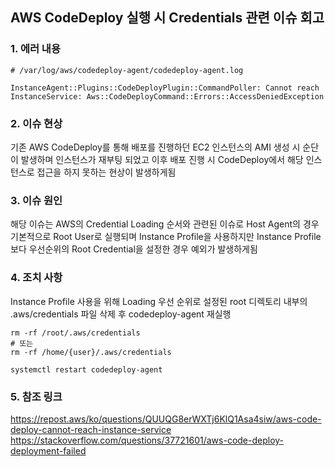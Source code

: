 ## AWS CodeDeploy 실행 시 Credentials 관련 이슈 회고

### 1. 에러 내용
```
# /var/log/aws/codedeploy-agent/codedeploy-agent.log

InstanceAgent::Plugins::CodeDeployPlugin::CommandPoller: Cannot reach InstanceService: Aws::CodeDeployCommand::Errors::AccessDeniedException
```

### 2. 이슈 현상
기존 AWS CodeDeploy를 통해 배포를 진행하던 EC2 인스턴스의 AMI 생성 시 순단이 발생하며 인스턴스가 재부팅 되었고 이후 배포 진행 시 CodeDeploy에서 해당 인스턴스로 접근을 하지 못하는 현상이 발생하게됨

### 3. 이슈 원인
해당 이슈는 AWS의 Credential Loading 순서와 관련된 이슈로 Host Agent의 경우 기본적으로 Root User로 실행되며 Instance Profile을 사용하지만 Instance Profile보다 우선순위의 Root Credential을 설정한 경우 예외가 발생하게됨

### 4. 조치 사항
Instance Profile 사용을 위해 Loading 우선 순위로 설정된 root 디렉토리 내부의 .aws/credentials 파일 삭제 후 codedeploy-agent 재실행
```
rm -rf /root/.aws/credentials
# 또는
rm -rf /home/{user}/.aws/credentials

systemctl restart codedeploy-agent
```

### 5. 참조 링크
https://repost.aws/ko/questions/QUUQG8erWXTj6KlQ1Asa4siw/aws-code-deploy-cannot-reach-instance-service   
https://stackoverflow.com/questions/37721601/aws-code-deploy-deployment-failed